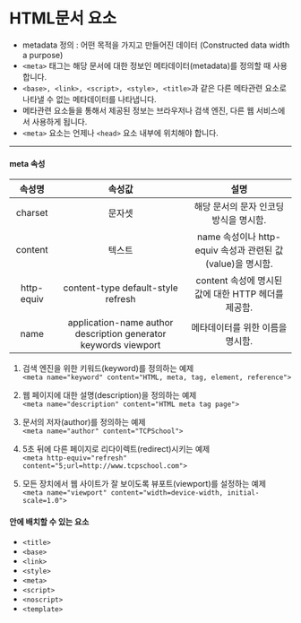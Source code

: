 # HTML문서 <meta> 요소
- metadata 정의 :  어떤 목적을 가지고 만들어진 데이터 (Constructed data width a purpose)
- `<meta>` 태그는 해당 문서에 대한 정보인 메타데이터(metadata)를 정의할 때 사용합니다.
- `<base>, <link>, <script>, <style>, <title>`과 같은 다른 메타관련 요소로 나타낼 수 없는 메타데이터를 나타냅니다.
- 메타관련 요소들을 통해서 제공된 정보는 브라우저나 검색 엔진, 다른 웹 서비스에서 사용하게 됩니다.
- `<meta>` 요소는 언제나 `<head>` 요소 내부에 위치해야 합니다.


---

#### meta 속성
|   속성명   |                              속성값                             |                            설명                            |
|:----------:|:---------------------------------------------------------------:|:----------------------------------------------------------:|
|   charset  |                              문자셋                             |           해당 문서의 문자 인코딩 방식을 명시함.           |
|   content  |                              텍스트                             | name 속성이나 http-equiv 속성과 관련된 값(value)을 명시함. |
| http-equiv |                content-type default-style refresh               |     content 속성에 명시된 값에 대한 HTTP 헤더를 제공함.    |
|    name    | application-name author description generator keywords viewport |              메타데이터를 위한 이름을 명시함.              |


1) 검색 엔진을 위한 키워드(keyword)를 정의하는 예제<br>
`<meta name="keyword" content="HTML, meta, tag, element, reference">`

2) 웹 페이지에 대한 설명(description)을 정의하는 예제<br>
`<meta name="description" content="HTML meta tag page">`

3) 문서의 저자(author)를 정의하는 예제<br>
`<meta name="author" content="TCPSchool">`

4) 5초 뒤에 다른 페이지로 리다이렉트(redirect)시키는 예제<br>
`<meta http-equiv="refresh" content="5;url=http://www.tcpschool.com">`

5) 모든 장치에서 웹 사이트가 잘 보이도록 뷰포트(viewport)를 설정하는 예제<br>
`<meta name="viewport" content="width=device-width, initial-scale=1.0">`

#### <head> 안에 배치할 수 있는 요소
- `<title>`
- `<base>`
- `<link>`
- `<style>`
- `<meta>`
- `<script>`
- `<noscript>`
- `<template>`
